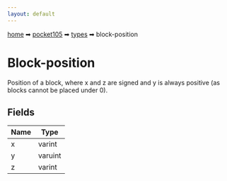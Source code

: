 ```yaml
---
layout: default
---
```


[home](/) ➡ [pocket105](/protocol/pocket105) ➡ [types](/protocol/pocket105/types) ➡ block-position

# Block-position

Position of a block, where x and z are signed and y is always positive (as blocks cannot be placed under 0).

## Fields

Name | Type
---|---
x | varint
y | varuint
z | varint

